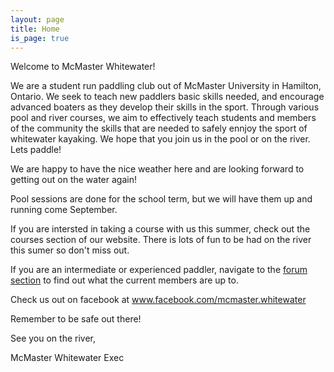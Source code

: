 ```yaml
---
layout: page
title: Home
is_page: true
---
```



 
Welcome to McMaster Whitewater!  

We are a student run paddling club out of McMaster University in Hamilton, Ontario.  We seek to teach new paddlers basic skills needed, and encourage advanced boaters as they develop their skills in the sport.  Through various pool and river courses, we aim to effectively teach students and members of the community the skills that are needed to safely ennjoy the sport of whitewater kayaking.  We hope that you join us in the pool or on the river.  Lets paddle!

We are happy to have the nice weather here and are looking forward to getting out on the water again! 

Pool sessions are done for the school term, but we will have them up and running come September.

If you are intersted in taking a course with us this summer, check out the courses section of our website.  There is lots of fun to be had on the river this sumer so don't miss out.

If you are an intermediate or experienced paddler, navigate to the [forum section](http://mcmasterwhitewater.ca/forum) to find out what the current members are up to.

Check us out on facebook at www.facebook.com/mcmaster.whitewater

Remember to be safe out there!


<p>See you on the river,</p>
</i>McMaster Whitewater Exec</i>


<div id='pictureDiv' style='position:relative;margin:0 auto;height:400px;width:800px;'>
</div>

<!-- ++Rotating images++ -->

<script src="js/jquery.js">
</script>
<script src="js/picasa.js">
</script>
<script src="js/rotateIndexImage.js">
</script>
<!-- ++End of image Rotating images++ -->                	

 




